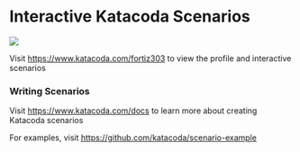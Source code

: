# Interactive Katacoda Scenarios

[![](http://shields.katacoda.com/katacoda/fortiz303/count.svg)](https://www.katacoda.com/fortiz303 "Get your profile on Katacoda.com")

Visit https://www.katacoda.com/fortiz303 to view the profile and interactive scenarios

### Writing Scenarios
Visit https://www.katacoda.com/docs to learn more about creating Katacoda scenarios

For examples, visit https://github.com/katacoda/scenario-example

